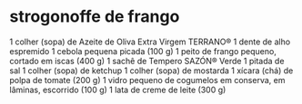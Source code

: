 # strogonoffe de frango #
1 colher (sopa) de Azeite de Oliva Extra Virgem TERRANO®
1 dente de alho espremido
1 cebola pequena picada (100 g)
1 peito de frango pequeno, cortado em iscas (400 g)
1 sachê de Tempero SAZÓN® Verde
1 pitada de sal
1 colher (sopa) de ketchup
1 colher (sopa) de mostarda
1 xícara (chá) de polpa de tomate (200 g)
1 vidro pequeno de cogumelos em conserva, em lâminas, escorrido (100 g)
1 lata de creme de leite (300 g)
